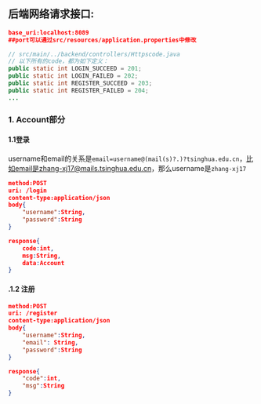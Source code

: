 ## 后端网络请求接口:

```json
base_uri:localhost:8089
##port可以通过src/resources/application.properties中修改
```

```java
// src/main/../backend/controllers/Httpscode.java
// 以下所有的code，都为如下定义：
public static int LOGIN_SUCCEED = 201;
public static int LOGIN_FAILED = 202;
public static int REGISTER_SUCCEED = 203;
public static int REGISTER_FAILED = 204;
...
```

### 1. Account部分
#### 1.1登录

username和email的关系是`email=username@(mail(s)?.)?tsinghua.edu.cn`，比如email是zhang-xj17@mails.tsinghua.edu.cn，那么username是`zhang-xj17`

```json
method:POST
uri: /login
content-type:application/json
body{
    "username":String,
    "password":String
}
```
```json
response{
	code:int,
    msg:String,
    data:Account
}
```

#### .1.2 注册

```json
method:POST
uri: /register
content-type:application/json
body{
    "username":String,
    "email": String,
    "password":String
}
```
```json
response{
    "code":int,
    "msg":String
}
```

